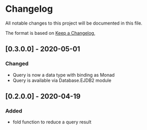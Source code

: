 # Changelog
All notable changes to this project will be documented in this file.

The format is based on [Keep a Changelog](https://keepachangelog.com/en/1.0.0/),

## [0.3.0.0] - 2020-05-01
### Changed
- Query is now a data type with binding as Monad
- Query is available via Database.EJDB2 module

## [0.2.0.0] - 2020-04-19
### Added
- fold function to reduce a query result
